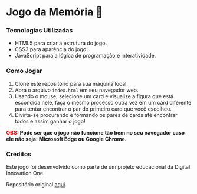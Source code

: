 # Jogo da Memória 📝

### Tecnologias Utilizadas

- HTML5 para criar a estrutura do jogo. 
- CSS3 para aparência do jogo.
- JavaScript para a lógica de programação e interatividade.


### Como Jogar

1. Clone este repositório para sua máquina local.
2. Abra o arquivo `index.html` em seu navegador web.
3. Usando o mouse, selecione um card e visualize a figura que está escondida nele, faça o mesmo processo outra vez em um card diferente para tentar encontrar o par do primeiro card que você escolheu.
4. Divirta-se procurando e formando os pares de cards até encontrar todos e assim ganhar o jogo!

<p style="font-weight: bold; font-size: 14px;"><span style="color: #f00;">OBS:</span> Pode ser que o jogo não funcione tão bem no seu navegador caso ele não seja: Microsoft Edge ou Google Chrome.</p>

### Créditos

Este jogo foi desenvolvido como parte de um projeto educacional da Digital Innovation One.

Repositório original [aqui](https://github.com/digitalinnovationone/js-emoji-memory-game).
